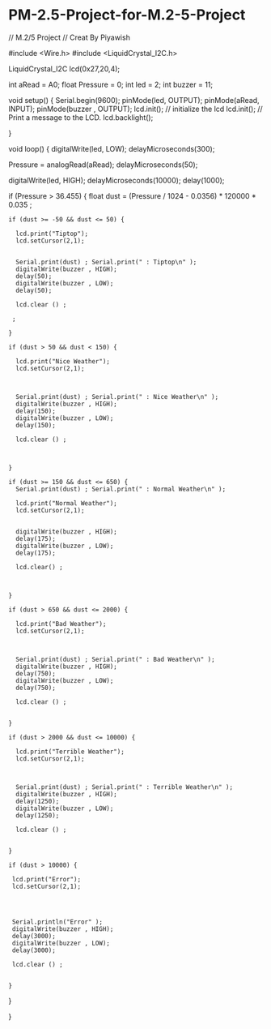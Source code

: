 # PM-2.5-Project-for-M.2-5-Project
// M.2/5 Project 
// Creat By Piyawish


#include <Wire.h> 
#include <LiquidCrystal_I2C.h>

LiquidCrystal_I2C lcd(0x27,20,4);

int aRead = A0;
float Pressure = 0;
int led = 2;
int buzzer = 11;

void setup() {
  Serial.begin(9600);
  pinMode(led, OUTPUT);
  pinMode(aRead, INPUT);
  pinMode(buzzer , OUTPUT);
  lcd.init();                      // initialize the lcd 
  lcd.init();
  // Print a message to the LCD.
  lcd.backlight();
  

}

void loop() {
  digitalWrite(led, LOW);
  delayMicroseconds(300);

  Pressure = analogRead(aRead);
  delayMicroseconds(50);

  digitalWrite(led, HIGH);
  delayMicroseconds(10000);
  delay(1000);

  if (Pressure > 36.455) {
    float dust = (Pressure / 1024 - 0.0356) * 120000 * 0.035 ;

    if (dust >= -50 && dust <= 50) {

      lcd.print("Tiptop");
      lcd.setCursor(2,1);
      
      
      Serial.print(dust) ; Serial.print(" : Tiptop\n" );
      digitalWrite(buzzer , HIGH); 
      delay(50); 
      digitalWrite(buzzer , LOW); 
      delay(50); 

      lcd.clear () ;

     ;

    }

    if (dust > 50 && dust < 150) {
      
      lcd.print("Nice Weather");
      lcd.setCursor(2,1);
      
      
      
      Serial.print(dust) ; Serial.print(" : Nice Weather\n" );
      digitalWrite(buzzer , HIGH); 
      delay(150); 
      digitalWrite(buzzer , LOW); 
      delay(150); 

      lcd.clear () ;

      
      
    }

    if (dust >= 150 && dust <= 650) {
      Serial.print(dust) ; Serial.print(" : Normal Weather\n" );

      lcd.print("Normal Weather");
      lcd.setCursor(2,1);
     
      
      digitalWrite(buzzer , HIGH); 
      delay(175); 
      digitalWrite(buzzer , LOW); 
      delay(175); 

      lcd.clear() ;

     
     
    }

    if (dust > 650 && dust <= 2000) {
      
      lcd.print("Bad Weather");
      lcd.setCursor(2,1);
      
      
      
      Serial.print(dust) ; Serial.print(" : Bad Weather\n" );     
      digitalWrite(buzzer , HIGH); 
      delay(750); 
      digitalWrite(buzzer , LOW); 
      delay(750); 

      lcd.clear () ;

      
    }

    if (dust > 2000 && dust <= 10000) {

      lcd.print("Terrible Weather");
      lcd.setCursor(2,1);
      
      
      
      Serial.print(dust) ; Serial.print(" : Terrible Weather\n" );
      digitalWrite(buzzer , HIGH); 
      delay(1250); 
      digitalWrite(buzzer , LOW); 
      delay(1250); 

      lcd.clear () ;

     
    }

    if (dust > 10000) {

     lcd.print("Error");
     lcd.setCursor(2,1);
     
     

     
     Serial.println("Error" );
     digitalWrite(buzzer , HIGH); 
     delay(3000); 
     digitalWrite(buzzer , LOW); 
     delay(3000); 

     lcd.clear () ;

 
    }

   
  

  }



}
